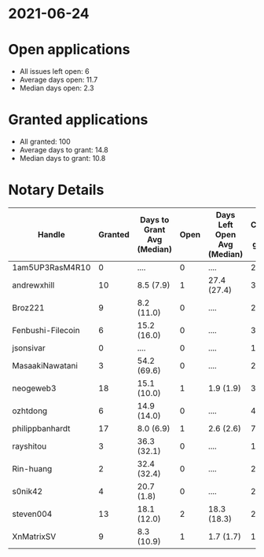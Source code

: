 2021-06-24
==========

# Open applications

- All issues left open: 6
- Average days open: 11.7
- Median days open: 2.3

# Granted applications

- All granted: 100
- Average days to grant: 14.8
- Median days to grant: 10.8

# Notary Details

| Handle            |   Granted | Days to Grant Avg (Median)   |   Open | Days Left Open Avg (Median)   |   Closed (no grant) |
|-------------------|-----------|------------------------------|--------|-------------------------------|---------------------|
| 1am5UP3RasM4R10   |         0 | ....                         |      0 | ....                          |                   2 |
| andrewxhill       |        10 | 8.5  (7.9)                   |      1 | 27.4  (27.4)                  |                  34 |
| Broz221           |         9 | 8.2  (11.0)                  |      0 | ....                          |                  25 |
| Fenbushi-Filecoin |         6 | 15.2  (16.0)                 |      0 | ....                          |                  36 |
| jsonsivar         |         0 | ....                         |      0 | ....                          |                  13 |
| MasaakiNawatani   |         3 | 54.2  (69.6)                 |      0 | ....                          |                  21 |
| neogeweb3         |        18 | 15.1  (10.0)                 |      1 | 1.9  (1.9)                    |                  36 |
| ozhtdong          |         6 | 14.9  (14.0)                 |      0 | ....                          |                  41 |
| philippbanhardt   |        17 | 8.0  (6.9)                   |      1 | 2.6  (2.6)                    |                  72 |
| rayshitou         |         3 | 36.3  (32.1)                 |      0 | ....                          |                  11 |
| Rin-huang         |         2 | 32.4  (32.4)                 |      0 | ....                          |                   2 |
| s0nik42           |         4 | 20.7  (1.8)                  |      0 | ....                          |                  20 |
| steven004         |        13 | 18.1  (12.0)                 |      2 | 18.3  (18.3)                  |                  27 |
| XnMatrixSV        |         9 | 8.3  (10.9)                  |      1 | 1.7  (1.7)                    |                  16 |